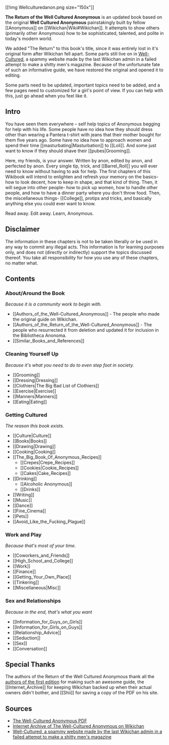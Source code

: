 [[!img Wellculturedanon.png size="150x"]]

**The Return of the Well Cultured Anonymous** is an updated book based on the original **Well Cultured Anonymous** painstakingly built by fellow [[Anonymous]] on [[Wikichan|Wiki#Wikichan]]. It attempts to show others (primarily other Anonymous) how to be sophisticated, talented, and polite in today's modern world.

We added "The Return" to this book's title, since it was entirely lost in it's original form after Wikichan fell apart. Some parts still live on in [Well-Cultured](http://www.wellcultured.com), a spammy website made by the last Wikichan admin in a failed attempt to make a shitty men's magazine. Because of the unfortunate fate of such an informative guide, we have restored the original and opened it to editing.

Some parts need to be updated, important topics need to be added, and a few pages need to customized for a girl's point of view. If you can help with this, just go ahead when you feel like it.

## Intro

You have seen them everywhere – self help topics of Anonymous begging for help with his life. Some people have no idea how they should dress other than wearing a Pantera t-shirt with jeans that their mother bought for them five years ago. Some have no idea how to approach women and spend their time [[masturbating|Masturbation]] to [[Loli]]. And some just want to know if they should shave their [[pubes|Grooming]].

Here, my friends, is your answer. Written by anon, edited by anon, and perfected by anon. Every single tip, trick, and [[Barrel_Roll]] you will ever need to know without having to ask for help. The first chapters of this Wikibook will intend to enlighten and refresh your memory on the basics- how to look decent, how to keep in shape, and that kind of thing. Then, it will segue into other people- how to pick up women, how to handle other people, and how to have a dinner party where you don't throw food. Then, the miscellaneous things- [[College]], protips and tricks, and basically anything else you could ever want to know.

Read away. Edit away. Learn, Anonymous.

## Disclaimer

The information in these chapters is not to be taken literally or be used in any way to commit any illegal acts. This information is for learning purposes only, and does not (directly or indirectly) support the topics discussed thereof. You take all responsibility for how you use any of these chapters, no matter what.

## Contents

### About/Around the Book

*Because it is a community work to begin with.*

* [[Authors_of_the_Well-Cultured_Anonymous]] - The people who made the original guide on Wikichan.
* [[Authors_of_the_Return_of_the_Well-Cultured_Anonymous]] - The people who resurrected it from deletion and updated it for inclusion in the Bibliotheca Anonoma.
* [[Similar_Books_and_References]]

### Cleaning Yourself Up

*Because it's what you need to do to even step foot in society.*

* [[Grooming]]
* [[Dressing|Dressing]]
* [[Clothiers|The Big Bad List of Clothiers]]
* [[Exercise|Exercise]]
* [[Manners|Manners]]
* [[Eating|Eating]]

### Getting Cultured

*The reason this book exists.*

* [[Culture|Culture]]
* [[Books|Books]]
* [[Drawing|Drawing]]
* [[Cooking|Cooking]]
* [[The_Big_Book_Of_Anonymous_Recipes]]
  * [[Crepes|Crepe_Recipes]]
  * [[Cookies|Cookie_Recipes]]
  * [[Cakes|Cake_Recipes]]
* [[Drinking]]
  * [[Alcoholic Anonymous]]
  * [[Drinks]]
* [[Writing]]
* [[Music]]
* [[Dance]]
* [[Fine_Cinema]]
* [[Pets]]
* [[Avoid_Like_the_Fucking_Plague]]

### Work and Play
*Because that's most of your time.*

* [[Coworkers_and_Friends]]
* [[High_School_and_College]]
* [[Work]]
* [[Finance]]
* [[Getting_Your_Own_Place]]
* [[Tinkering]]
* [[Miscellaneous|Misc]]

### Sex and Relationships
*Because in the end, that's what you want*

* [[Information_for_Guys_on_Girls]]
* [[Information_for_Girls_on_Guys]]
* [[Relationship_Advice]]
* [[Seduction]]
* [[Sex]]
* [[Conversation]]

## Special Thanks

The authors of the Return of the Well Cultured Anonymous thank all the [authors of the first edition](Authors_of_the_Well-Cultured_Anonymous) for making such an awesome guide, the [[Internet_Archive]] for keeping Wikichan backed up when their actual owners didn't bother, and [[Shii]] for saving a copy of the PDF on his site.

## Sources

* [The Well-Cultured Anonymous PDF](http://shii.org/b/the_well-cultured_anonymous.pdf)
* [Internet Archive of The Well-Cultured Anonymous on Wikichan](http://web.archive.org/web/20080511013813/http://www.wikichan.org/index.php/The_Well_Cultured_Anonymous)
* [Well-Cultured, a spammy website made by the last Wikichan admin in a failed attempt to make a shitty men's magazine](http://www.wellcultured.com/)